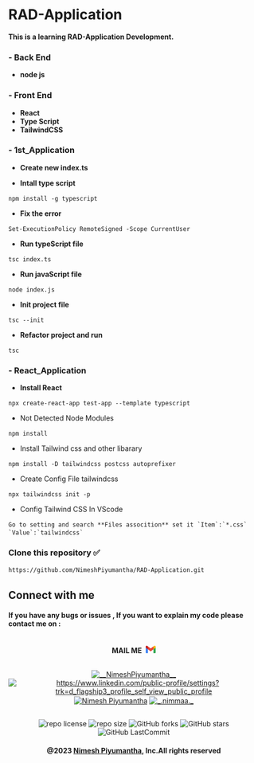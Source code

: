# RAD-Application

**This is a learning RAD-Application Development.**

### - Back End

- **node js**

### - Front End

- **React**
- **Type Script**
- **TailwindCSS**

### - 1st_Application

- **Create new index.ts**

- **Intall type script**

```
npm install -g typescript
```

- **Fix the error**

```
Set-ExecutionPolicy RemoteSigned -Scope CurrentUser
```

- **Run typeScript file**

```
tsc index.ts
```

- **Run javaScript file**

```
node index.js
```

- **Init project file**

```
tsc --init
```

- **Refactor project and run**

```
tsc
```

### - React_Application

- **Install React**

```
npx create-react-app test-app --template typescript
```

- Not Detected Node Modules

```
npm install
```

- Install Tailwind css and other libarary

```
npm install -D tailwindcss postcss autoprefixer
```

- Create Config File tailwindcss

```
npx tailwindcss init -p
```

- Config Tailwind CSS In VScode 
``` 
Go to setting and search **Files assocition** set it `Item`:`*.css` `Value`:`tailwindcss` 
```

###

### Clone this repository ✅

```md
https://github.com/NimeshPiyumantha/RAD-Application.git
```

## Connect with me

#### If you have any bugs or issues , If you want to explain my code please contact me on :

<div align="center">
 <br><b>MAIL ME</b>&nbsp;
  <a href="mailto:nimeshpiyumantha11@gmail.com">
      <img width="20px" src="https://github.com/NimeshPiyumantha/red-alpha/blob/main/gmail.svg" />
  </a></p>

 </div>

##

<p align="center">
<a href="https://twitter.com/NPiyumantha60"><img align="center" src="https://raw.githubusercontent.com/rahuldkjain/github-profile-readme-generator/master/src/images/icons/Social/twitter.svg" alt="__NimeshPiyumantha__" height="30" width="40" /></a>
<a href="https://www.linkedin.com/in/nimesh-piyumantha-33736a222" target="blank"><img align="center" src="https://raw.githubusercontent.com/rahuldkjain/github-profile-readme-generator/master/src/images/icons/Social/linked-in-alt.svg" alt="https://www.linkedin.com/public-profile/settings?trk=d_flagship3_profile_self_view_public_profile" height="30" width="40" /></a>
<a href="https://www.facebook.com/profile.php?id=100025931563090" target="blank"><img align="center" src="https://raw.githubusercontent.com/rahuldkjain/github-profile-readme-generator/master/src/images/icons/Social/facebook.svg" alt="Nimesh Piyumantha" height="30" width="40" /></a>
<a href="https://www.instagram.com/_.nimmaa._/" target="blank"><img align="center" src="https://raw.githubusercontent.com/rahuldkjain/github-profile-readme-generator/master/src/images/icons/Social/instagram.svg" alt="_.nimmaa._" height="30" width="40" /></a>
</p>

##

<div align="center">

![repo license](https://img.shields.io/github/license/NimeshPiyumantha/RAD-Application?&labelColor=black&color=3867d6&style=for-the-badge)
![repo size](https://img.shields.io/github/repo-size/NimeshPiyumantha/RAD-Application?label=Repo%20Size&style=for-the-badge&labelColor=black&color=20bf6b)
![GitHub forks](https://img.shields.io/github/forks/NimeshPiyumantha/RAD-Application?&labelColor=black&color=0fb9b1&style=for-the-badge)
![GitHub stars](https://img.shields.io/github/stars/NimeshPiyumantha/RAD-Application?&labelColor=black&color=f7b731&style=for-the-badge)
![GitHub LastCommit](https://img.shields.io/github/last-commit/NimeshPiyumantha/RAD-Application?logo=github&labelColor=black&color=d1d8e0&style=for-the-badge)

</div>

<div align="center">

#### @2023 [Nimesh Piyumantha](https://github.com/NimeshPiyumantha/), Inc.All rights reserved

</div>
